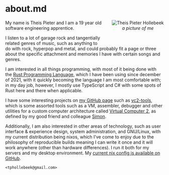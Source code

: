 # about.md

<div style="float: right; padding-left: 2rem; padding-bottom: 2rem;">
  <img src="/img/me.png" alt="Theis Pieter Hollebeek">
  <em style="text-align: center; display: block;">a picture of me</em>
</div>

My name is Theis Pieter and I am a 19 year old software engineering apprentice.

I listen to a lot of garage rock and tangentially related genres of music, such as anything to do with rock, hyperpop and metal, and could probably fit a page or three about the specific attachment and memories I have with certain songs and genres.

I am interested in all things programming, with most of it being done with the [Rust Programming Language](https://www.rust-lang.org/), which I have been using since december of 2021, with it quickly becoming the language I am most comfortable with; in my day job, however, I mostly use TypeScript and C# with some spots of Rust here and there when applicable.

I have some interesting projects on [my GitHub page](https://github.com/camper0008) such as [vc2-tools](https://github.com/camper0008/vc2-tools), which is some assorted tools such as a VM, assembler, debugger and other utilities for a custom computer architecture called [Virtual Computer 2](https://github.com/simonfj20/vc2), as defined by my good friend and colleague [Simon](https://sfja.dk).

Additionally, I am also interested in other areas of technology, such as user interface & experience design, system administration, and GNU/Linux, with my current distribution being nixos, which I've come to enjoy due to the philosophy of reproducible builds meaning I can write it once and it will work anywhere (other than hardware differences). I run it both for my servers and my desktop environment. My [current nix config is available on GitHub](https://github.com/camper0008/my-nix).

`<tphollebeek@gmail.com>`
